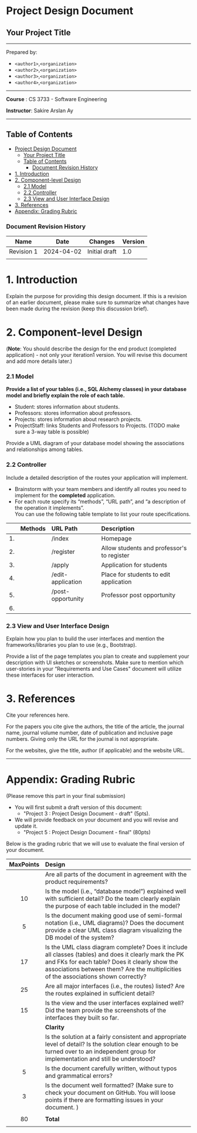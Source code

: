 # Project Design Document

## Your Project Title

---

Prepared by:

- `<author1>`,`<organization>`
- `<author2>`,`<organization>`
- `<author3>`,`<organization>`
- `<author4>`,`<organization>`

---

**Course** : CS 3733 - Software Engineering

**Instructor**: Sakire Arslan Ay

---

## Table of Contents

- [Project Design Document](#project-design-document)
  - [Your Project Title](#your-project-title)
  - [Table of Contents](#table-of-contents)
    - [Document Revision History](#document-revision-history)
- [1. Introduction](#1-introduction)
- [2. Component-level Design](#2-component-level-design)
  - [2.1 Model](#21-model)
  - [2.2 Controller](#22-controller)
  - [2.3 View and User Interface Design](#23-view-and-user-interface-design)
- [3. References](#3-references)
- [Appendix: Grading Rubric](#appendix-grading-rubric)

<a name="revision-history"> </a>

### Document Revision History

| Name       | Date       | Changes       | Version |
| ---------- | ---------- | ------------- | ------- |
| Revision 1 | 2024-04-02 | Initial draft | 1.0     |
|            |            |               |         |

# 1. Introduction

Explain the purpose for providing this design document. If this is a revision of an earlier document, please make sure to summarize what changes have been made during the revision (keep this discussion brief).

# 2. Component-level Design

(**Note**: You should describe the design for the end product (completed application) - not only your iteration1 version. You will revise this document and add more details later.)

### 2.1 Model

**Provide a list of your tables (i.e., SQL Alchemy classes) in your database model and briefly explain the role of each table.**

- Student: stores information about students.
- Professors: stores information about professors.
- Projects: stores information about research projects.
- ProjectStaff: links Students and Professors to Projects. (TODO make sure a 3-way table is possible)

Provide a UML diagram of your database model showing the associations and relationships among tables.

### 2.2 Controller

Include a detailed description of the routes your application will implement.

- Brainstorm with your team members and identify all routes you need to implement for the **completed** application.
- For each route specify its “methods”, “URL path”, and “a description of the operation it implements”.  
  You can use the following table template to list your route specifications.

|     | Methods | URL Path          | Description                                |
| :-- | :------ | :---------------- | :----------------------------------------- |
| 1.  |         | /index            | Homepage                                   |
| 2.  |         | /register         | Allow students and professor's to register |
| 3.  |         | /apply            | Application for students                   |
| 4.  |         | /edit-application | Place for students to edit application     |
| 5.  |         | /post-opportunity | Professor post opportunity                 |
| 6.  |         |                   |                                            |

### 2.3 View and User Interface Design

Explain how you plan to build the user interfaces and mention the frameworks/libraries you plan to use (e.g., Bootstrap).

Provide a list of the page templates you plan to create and supplement your description with UI sketches or screenshots. Make sure to mention which user-stories in your “Requirements and Use Cases" document will utilize these interfaces for user interaction.

# 3. References

Cite your references here.

For the papers you cite give the authors, the title of the article, the journal name, journal volume number, date of publication and inclusive page numbers. Giving only the URL for the journal is not appropriate.

For the websites, give the title, author (if applicable) and the website URL.

---

# Appendix: Grading Rubric

(Please remove this part in your final submission)

- You will first submit a draft version of this document:
  - "Project 3 : Project Design Document - draft" (5pts).
- We will provide feedback on your document and you will revise and update it.
  - "Project 5 : Project Design Document - final" (80pts)

Below is the grading rubric that we will use to evaluate the final version of your document.

| **MaxPoints** | **Design**                                                                                                                                                                                                                                      |
| :-----------: | :---------------------------------------------------------------------------------------------------------------------------------------------------------------------------------------------------------------------------------------------- |
|               | Are all parts of the document in agreement with the product requirements?                                                                                                                                                                       |
|      10       | Is the model (i.e., “database model”) explained well with sufficient detail? Do the team clearly explain the purpose of each table included in the model?                                                                                       |
|       5       | Is the document making good use of semi-formal notation (i.e., UML diagrams)? Does the document provide a clear UML class diagram visualizing the DB model of the system?                                                                       |
|      17       | Is the UML class diagram complete? Does it include all classes (tables) and does it clearly mark the PK and FKs for each table? Does it clearly show the associations between them? Are the multiplicities of the associations shown correctly? |
|      25       | Are all major interfaces (i.e., the routes) listed? Are the routes explained in sufficient detail?                                                                                                                                              |
|      15       | Is the view and the user interfaces explained well? Did the team provide the screenshots of the interfaces they built so far.                                                                                                                   |
|               | **Clarity**                                                                                                                                                                                                                                     |
|               | Is the solution at a fairly consistent and appropriate level of detail? Is the solution clear enough to be turned over to an independent group for implementation and still be understood?                                                      |
|       5       | Is the document carefully written, without typos and grammatical errors?                                                                                                                                                                        |
|       3       | Is the document well formatted? (Make sure to check your document on GitHub. You will loose points if there are formatting issues in your document. )                                                                                           |
|               |                                                                                                                                                                                                                                                 |
|      80       | **Total**                                                                                                                                                                                                                                       |
|               |                                                                                                                                                                                                                                                 |
